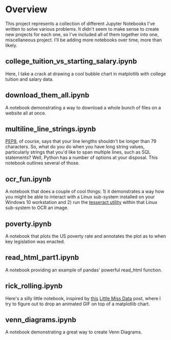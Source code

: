 # Overview
This project represents a collection of different Jupyter Notebooks I've written to solve various problems.  It didn't seem to make sense to create new projects for each one, so I've included all of them together into one, miscellaneous project.  I'll be adding more notebooks over time, more than likely.

## college_tuition_vs_starting_salary.ipynb
Here, I take a crack at drawing a cool bubble chart in matplotlib with college tuition and salary data.

## download_them_all.ipynb
A notebook demonstrating a way to download a whole bunch of files on a website all at once.

## multiline_line_strings.ipynb
[PEP8](https://www.python.org/dev/peps/pep-0008/), of course, says that your line lengths shouldn't be longer than 79 characters.  So, what do you do when you have long string values, particularly strings that you'd like to span multiple lines, such as SQL statements?  Well, Python has a number of options at your disposal.  This notebook outlines several of those.

## ocr_fun.ipynb
A notebook that does a couple of cool things: 1) it demonstrates a way how you might be able to interact with a Linux sub-system installed on your Windows 10 workstation and 2) run the [tesseract utility](https://github.com/tesseract-ocr/tesseract) within that Linux sub-system to OCR an image.

## poverty.ipynb
A notebook that plots the US poverty rate and annotates the plot as to when key legislation was enacted.

## read_html_part1.ipynb
A notebook providing an example of pandas' powerful read_html function.

## rick_rolling.ipynb
Here's a silly little notebook, inspired by [this](https://www.littlemissdata.com/blog/lacroix) [Little Miss Data](https://www.littlemissdata.com/) post, where I try to figure out to drop an animated GIF on top of a matplotlib chart.

## venn_diagrams.ipynb
A notebook demonstrating a great way to create Venn Diagrams.
